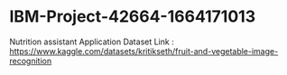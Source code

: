 # IBM-Project-42664-1664171013
Nutrition assistant Application
Dataset Link : https://www.kaggle.com/datasets/kritikseth/fruit-and-vegetable-image-recognition
